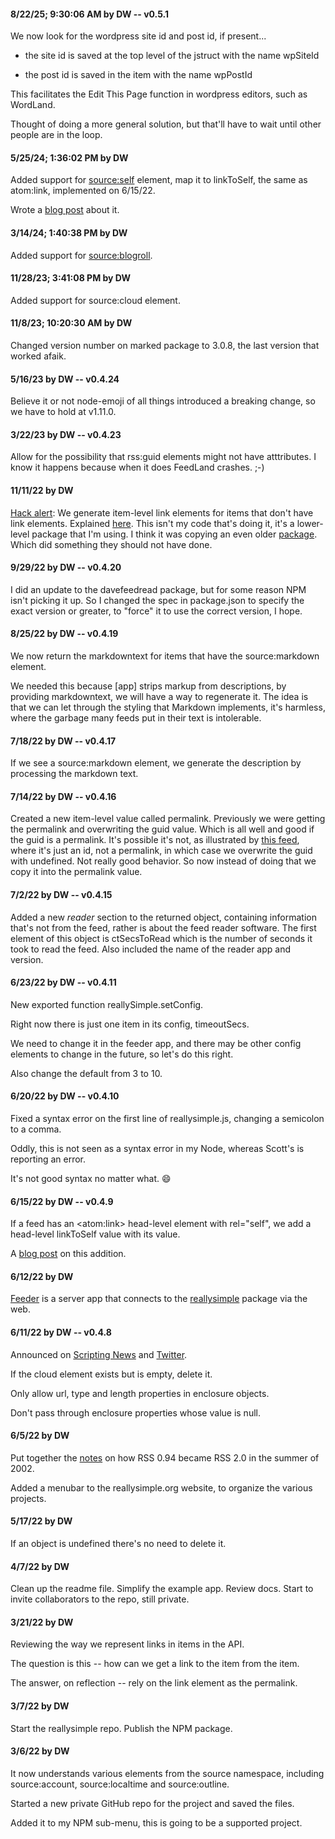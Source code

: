 #### 8/22/25; 9:30:06 AM by DW -- v0.5.1

We now look for the wordpress site id and post id, if present...

* the site id is saved at the top level of the jstruct with the name wpSiteId

* the post id is saved in the item with the name wpPostId

This facilitates the Edit This Page function in wordpress editors, such as WordLand.

Thought of doing a more general solution, but that'll have to wait until other people are in the loop.

#### 5/25/24; 1:36:02 PM by DW

Added support for <source:self> element, map it to linkToSelf, the same as atom:link, implemented on 6/15/22.

Wrote a <a href="http://scripting.com/2024/05/25.html#a174503">blog post</a> about it. 

#### 3/14/24; 1:40:38 PM by DW

Added support for <source:blogroll>.

#### 11/28/23; 3:41:08 PM by DW

Added support for source:cloud element. 

#### 11/8/23; 10:20:30 AM by DW

Changed version number on marked package to 3.0.8, the last version that worked afaik.

#### 5/16/23 by DW -- v0.4.24

Believe it or not node-emoji of all things introduced a breaking change, so we have to hold at v1.11.0.

#### 3/22/23 by DW -- v0.4.23

Allow for the possibility that rss:guid elements might not have atttributes. I know it happens because when it does FeedLand crashes. ;-)

#### 11/11/22 by DW

<a href="http://scripting.com/2022/11/11.html#a141519">Hack alert</a>: We generate item-level link elements for items that don't have link elements. Explained <a href="http://scripting.com/2022/11/11.html#a141519">here</a>. This isn't my code that's doing it, it's a lower-level package that I'm using. I think it was copying an even older <a href="https://pythonhosted.org/feedparser/reference-entry-link.html">package</a>. Which did something they should not have done. 

#### 9/29/22 by DW -- v0.4.20

I did an update to the davefeedread package, but for some reason NPM isn't picking it up. So I changed the spec in package.json to specify the exact version or greater, to "force" it to use the correct version, I hope. 

#### 8/25/22 by DW -- v0.4.19

We now return the markdowntext for items that have the source:markdown element. 

We needed this because [app] strips markup from descriptions, by providing  markdowntext, we will have a way to regenerate it. The idea is that we can let through the styling that Markdown implements, it's harmless, where the garbage many feeds put in their text is intolerable. 

#### 7/18/22 by DW -- v0.4.17

If we see a source:markdown element, we generate the description by processing the markdown text.

#### 7/14/22 by DW -- v0.4.16

Created a new item-level value called permalink. Previously we were getting the permalink and overwriting the guid value. Which is all well and good if the guid is a permalink. It's possible it's not, as illustrated by <a href="http://xmlviewer.scripting.com/?url=http%3A%2F%2Fscripting.com%2Fuserfeeds%2Fdavewiner.xml">this feed</a>, where it's just an id, not a permalink, in which case we overwrite the guid with undefined. Not really good behavior. So now instead of doing that we copy it into the permalink value. 

#### 7/2/22 by DW -- v0.4.15

Added a new <i>reader</i> section to the returned object, containing information that's not from the feed, rather is about the feed reader software. The first element of this object is ctSecsToRead which is the number of seconds it took to read the feed. Also included the name of the reader app and version.

#### 6/23/22 by DW -- v0.4.11

New exported function reallySimple.setConfig.

Right now there is just one item in its config, timeoutSecs. 

We need to change it in the feeder app, and there may be other config elements to change in the future, so let's do this right. 

Also change the default from 3 to 10.

#### 6/20/22 by DW -- v0.4.10

Fixed a syntax error on the first line of reallysimple.js, changing a semicolon to a comma. 

Oddly, this is not seen as a syntax error in my Node, whereas Scott's is reporting an error.

It's not good syntax no matter what. :smile:

#### 6/15/22 by DW -- v0.4.9

If a feed has an &lt;atom:link> head-level element with rel="self", we add a head-level linkToSelf value with its value. 

A <a href="http://scripting.com/2022/06/15.html#a163715">blog post</a> on this addition. 

#### 6/12/22 by DW

<a href="https://github.com/scripting/feeder">Feeder</a> is a server app that connects to the <a href="https://github.com/scripting/reallysimple">reallysimple</a> package via the web. 

#### 6/11/22 by DW -- v0.4.8

Announced on <a href="http://scripting.com/2022/06/11.html#a193356">Scripting News</a> and <a href="https://twitter.com/davewiner/status/1535708039621353472">Twitter</a>. 

If the cloud element exists but is empty, delete it. 

Only allow url, type and length properties in enclosure objects.

Don't pass through enclosure properties whose value is null. 

#### 6/5/22 by DW

Put together the <a href="http://reallysimple.org/twentyYearsAgo.opml">notes</a> on how RSS 0.94 became RSS 2.0 in the summer of 2002.

Added a menubar to the reallysimple.org website, to organize the various projects.

#### 5/17/22 by DW

If an object is undefined there's no need to delete it.

#### 4/7/22 by DW

Clean up the readme file. Simplify the example app. Review docs. Start to invite collaborators to the repo, still private.

#### 3/21/22 by DW

Reviewing the way we represent links in items in the API. 

The question is this -- how can we get a link to the item from the item. 

The answer, on reflection -- rely on the link element as the permalink. 

#### 3/7/22 by DW

Start the reallysimple repo. Publish the NPM package. 

#### 3/6/22 by DW

It now understands various elements from the source namespace, including source:account, source:localtime and source:outline.

Started a new private GitHub repo for the project and saved the files. 

Added it to my NPM sub-menu, this is going to be a supported project.


